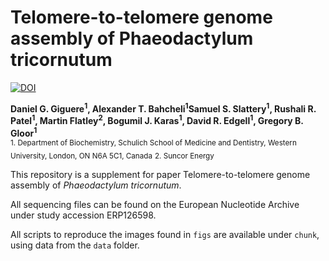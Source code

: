 # Telomere-to-telomere genome assembly of Phaeodactylum tricornutum 

[![DOI](https://zenodo.org/badge/363180108.svg)](https://zenodo.org/badge/latestdoi/363180108)

__Daniel G. Giguere<sup>1</sup>, Alexander T. Bahcheli<sup>1</sup>Samuel S. Slattery<sup>1</sup>, Rushali R. Patel<sup>1</sup>, Martin Flatley<sup>2</sup>, Bogumil J. Karas<sup>1</sup>, David R. Edgell<sup>1</sup>, Gregory B. Gloor<sup>1</sup>__
<br>
<sub>1. Department of Biochemistry, Schulich School of Medicine and Dentistry, Western University, London, ON N6A 5C1, Canada</sub>
<sub>2. Suncor Energy</sub>

This repository is a supplement for paper Telomere-to-telomere genome assembly of *Phaeodactylum tricornutum*. 

All sequencing files can be found on the European Nucleotide Archive under study accession ERP126598. 

All scripts to reproduce the images found in `figs` are available under `chunk`, using data from the `data` folder.



